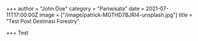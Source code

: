 +++
author = "John Doe"
category = "Pariwisata"
date = 2021-07-11T17:00:00Z
image = ["/image/patrick-MGTHD7BJRI4-unsplash.jpg"]
title = "Test Post Destinasi Forestry"

+++
Test